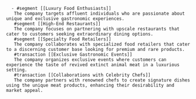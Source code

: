       - #segment [[Luxury Food Enthusiasts]]
       The company targets affluent individuals who are passionate about unique and exclusive gastronomic experiences.
       #segment [[High-End Restaurants]]
       The company focuses on partnering with upscale restaurants that cater to customers seeking extraordinary dining options.
       #segment [[Specialty Food Retailers]]
       The company collaborates with specialized food retailers that cater to a discerning customer base looking for premium and rare products.
       #transaction [[Exclusive Gastronomic Events]]
       The company organizes exclusive events where customers can experience the taste of revived extinct animal meat in a luxurious setting.
       #transaction [[Collaborations with Celebrity Chefs]]
       The company partners with renowned chefs to create signature dishes using the unique meat products, enhancing their desirability and market appeal.

